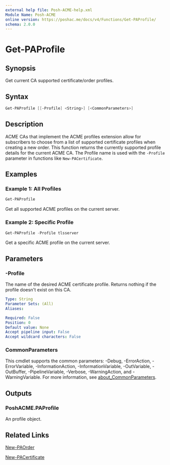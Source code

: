 ```yaml
---
external help file: Posh-ACME-help.xml
Module Name: Posh-ACME
online version: https://poshac.me/docs/v4/Functions/Get-PAProfile/
schema: 2.0.0
---
```


# Get-PAProfile

## Synopsis

Get current CA supported certificate/order profiles.

## Syntax

```powershell
Get-PAProfile [[-Profile] <String>] [<CommonParameters>]
```

## Description

ACME CAs that implement the ACME profiles extension allow for subscribers to choose from a list of supported certificate profiles when creating a new order. This function returns the currently supported profile details for the current ACME CA. The Profile name is used with the `-Profile` parameter in functions like `New-PACertificate`.

## Examples

### Example 1: All Profiles

```powershell
Get-PAProfile
```

Get all supported ACME profiles on the current server.

### Example 2: Specific Profile

```powershell
Get-PAProfile -Profile tlsserver
```

Get a specific ACME profile on the current server.

## Parameters

### -Profile
The name of the desired ACME certificate profile. Returns nothing if the profile doesn't exist on this CA.

```yaml
Type: String
Parameter Sets: (All)
Aliases:

Required: False
Position: 0
Default value: None
Accept pipeline input: False
Accept wildcard characters: False
```

### CommonParameters
This cmdlet supports the common parameters: -Debug, -ErrorAction, -ErrorVariable, -InformationAction, -InformationVariable, -OutVariable, -OutBuffer, -PipelineVariable, -Verbose, -WarningAction, and -WarningVariable. For more information, see [about_CommonParameters](http://go.microsoft.com/fwlink/?LinkID=113216).

## Outputs

### PoshACME.PAProfile
An profile object.

## Related Links

[New-PAOrder](New-PAOrder.md)

[New-PACertificate](New-PACertificate.md)
